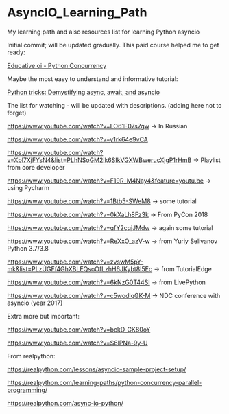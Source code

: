 # AsyncIO_Learning_Path
My learning path and also resources list for learning Python asyncio

Initial commit; will be updated gradually.
This paid course helped me to get ready:

[Educative.oi - Python Concurrency](https://www.educative.io/courses/python-concurrency-for-senior-engineering-interviews/)

Maybe the most easy to understand and informative tutorial: 

[Python tricks: Demystifying async, await, and asyncio](https://www.youtube.com/watch?v=tSLDcRkgTsY)

The list for watching - will be updated with descriptions.
(adding here not to forget)

https://www.youtube.com/watch?v=LO61F07s7gw -> In Russian

https://www.youtube.com/watch?v=y1rk64e9vCA

https://www.youtube.com/watch?v=Xbl7XjFYsN4&list=PLhNSoGM2ik6SIkVGXWBwerucXjgP1rHmB -> Playlist from core developer

https://www.youtube.com/watch?v=F19R_M4Nay4&feature=youtu.be -> using Pycharm

https://www.youtube.com/watch?v=1Btb5-SWeM8 -> some tutorial

https://www.youtube.com/watch?v=0kXaLh8Fz3k -> From PyCon 2018

https://www.youtube.com/watch?v=qfY2cqjJMdw -> again some tutorial

https://www.youtube.com/watch?v=ReXxO_azV-w -> from Yuriy Selivanov Python 3.7/3.8

https://www.youtube.com/watch?v=zvswM5pY-mk&list=PLzUGFf4GhXBLEQsoOfLzhH6JKybt8I5Ec -> from TutorialEdge

https://www.youtube.com/watch?v=6kNzG0T44SI -> from LivePython

https://www.youtube.com/watch?v=c5wodlqGK-M -> NDC conference with asyncio (year 2017)

Extra more but important:

https://www.youtube.com/watch?v=bckD_GK80oY

https://www.youtube.com/watch?v=S6lPNa-9y-U

From realpython:

https://realpython.com/lessons/asyncio-sample-project-setup/

https://realpython.com/learning-paths/python-concurrency-parallel-programming/

https://realpython.com/async-io-python/
